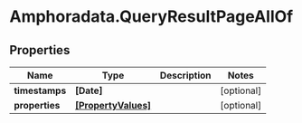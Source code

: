 # Amphoradata.QueryResultPageAllOf

## Properties

Name | Type | Description | Notes
------------ | ------------- | ------------- | -------------
**timestamps** | **[Date]** |  | [optional] 
**properties** | [**[PropertyValues]**](PropertyValues.md) |  | [optional] 


